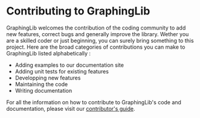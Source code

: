 # Contributing to GraphingLib

GraphingLib welcomes the contribution of the coding community to add new features, correct bugs and generally improve the library. Wether you are a skilled coder or just beginning, you can surely bring something to this project. Here are the broad categories of contributions you can make to GraphingLib listed alphabetically :

* Adding examples to our documentation site
* Adding unit tests for existing features
* Developping new features
* Maintaining the code
* Writing documentation

For all the information on how to contribute to GraphingLib's code and documentation, please visit our [contributor's guide](https://www.graphinglib.org/en/latest/contributing.html).
